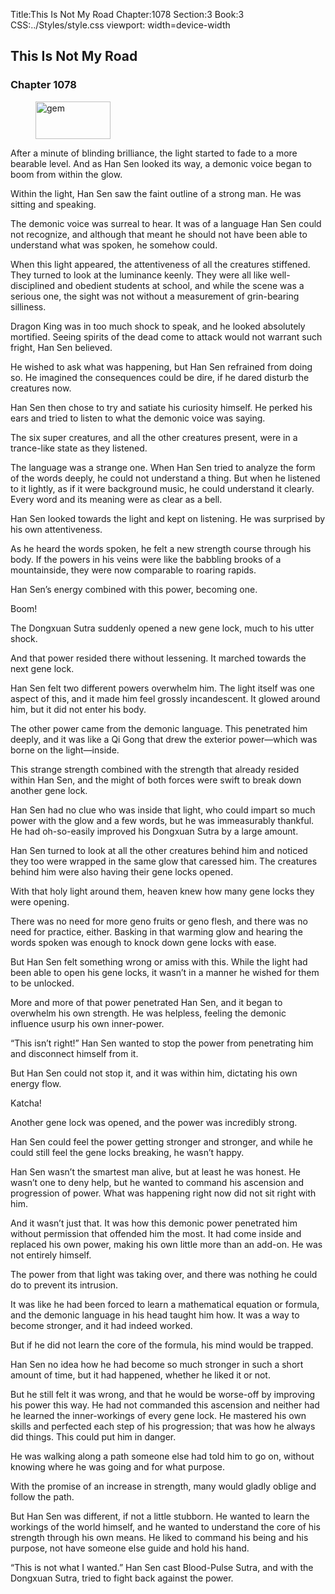 Title:This Is Not My Road 
Chapter:1078 
Section:3 
Book:3 
CSS:../Styles/style.css 
viewport: width=device-width
  
## This Is Not My Road
### Chapter 1078 
<figure>
	<img src="../Images/gem.gif" alt="gem" id="gem" width="120" height="60" />
</figure>
  

  
  After a minute of blinding brilliance, the light started to fade to a more bearable level. And as Han Sen looked its way, a demonic voice began to boom from within the glow.

Within the light, Han Sen saw the faint outline of a strong man. He was sitting and speaking.

The demonic voice was surreal to hear. It was of a language Han Sen could not recognize, and although that meant he should not have been able to understand what was spoken, he somehow could.

When this light appeared, the attentiveness of all the creatures stiffened. They turned to look at the luminance keenly. They were all like well-disciplined and obedient students at school, and while the scene was a serious one, the sight was not without a measurement of grin-bearing silliness.

Dragon King was in too much shock to speak, and he looked absolutely mortified. Seeing spirits of the dead come to attack would not warrant such fright, Han Sen believed.

He wished to ask what was happening, but Han Sen refrained from doing so. He imagined the consequences could be dire, if he dared disturb the creatures now.

Han Sen then chose to try and satiate his curiosity himself. He perked his ears and tried to listen to what the demonic voice was saying.

The six super creatures, and all the other creatures present, were in a trance-like state as they listened.

The language was a strange one. When Han Sen tried to analyze the form of the words deeply, he could not understand a thing. But when he listened to it lightly, as if it were background music, he could understand it clearly. Every word and its meaning were as clear as a bell.

Han Sen looked towards the light and kept on listening. He was surprised by his own attentiveness.

As he heard the words spoken, he felt a new strength course through his body. If the powers in his veins were like the babbling brooks of a mountainside, they were now comparable to roaring rapids.

Han Sen’s energy combined with this power, becoming one.

Boom!

The Dongxuan Sutra suddenly opened a new gene lock, much to his utter shock.

And that power resided there without lessening. It marched towards the next gene lock.

Han Sen felt two different powers overwhelm him. The light itself was one aspect of this, and it made him feel grossly incandescent. It glowed around him, but it did not enter his body.

The other power came from the demonic language. This penetrated him deeply, and it was like a Qi Gong that drew the exterior power—which was borne on the light—inside.

This strange strength combined with the strength that already resided within Han Sen, and the might of both forces were swift to break down another gene lock.

Han Sen had no clue who was inside that light, who could impart so much power with the glow and a few words, but he was immeasurably thankful. He had oh-so-easily improved his Dongxuan Sutra by a large amount.

Han Sen turned to look at all the other creatures behind him and noticed they too were wrapped in the same glow that caressed him. The creatures behind him were also having their gene locks opened.

With that holy light around them, heaven knew how many gene locks they were opening.

There was no need for more geno fruits or geno flesh, and there was no need for practice, either. Basking in that warming glow and hearing the words spoken was enough to knock down gene locks with ease.

But Han Sen felt something wrong or amiss with this. While the light had been able to open his gene locks, it wasn’t in a manner he wished for them to be unlocked.

More and more of that power penetrated Han Sen, and it began to overwhelm his own strength. He was helpless, feeling the demonic influence usurp his own inner-power.

“This isn’t right!” Han Sen wanted to stop the power from penetrating him and disconnect himself from it.

But Han Sen could not stop it, and it was within him, dictating his own energy flow.

Katcha!

Another gene lock was opened, and the power was incredibly strong.

Han Sen could feel the power getting stronger and stronger, and while he could still feel the gene locks breaking, he wasn’t happy.

Han Sen wasn’t the smartest man alive, but at least he was honest. He wasn’t one to deny help, but he wanted to command his ascension and progression of power. What was happening right now did not sit right with him.

And it wasn’t just that. It was how this demonic power penetrated him without permission that offended him the most. It had come inside and replaced his own power, making his own little more than an add-on. He was not entirely himself.

The power from that light was taking over, and there was nothing he could do to prevent its intrusion.

It was like he had been forced to learn a mathematical equation or formula, and the demonic language in his head taught him how. It was a way to become stronger, and it had indeed worked.

But if he did not learn the core of the formula, his mind would be trapped.

Han Sen no idea how he had become so much stronger in such a short amount of time, but it had happened, whether he liked it or not.

But he still felt it was wrong, and that he would be worse-off by improving his power this way. He had not commanded this ascension and neither had he learned the inner-workings of every gene lock. He mastered his own skills and perfected each step of his progression; that was how he always did things. This could put him in danger.

He was walking along a path someone else had told him to go on, without knowing where he was going and for what purpose.

With the promise of an increase in strength, many would gladly oblige and follow the path.

But Han Sen was different, if not a little stubborn. He wanted to learn the workings of the world himself, and he wanted to understand the core of his strength through his own means. He liked to command his being and his purpose, not have someone else guide and hold his hand.

“This is not what I wanted.” Han Sen cast Blood-Pulse Sutra, and with the Dongxuan Sutra, tried to fight back against the power.
